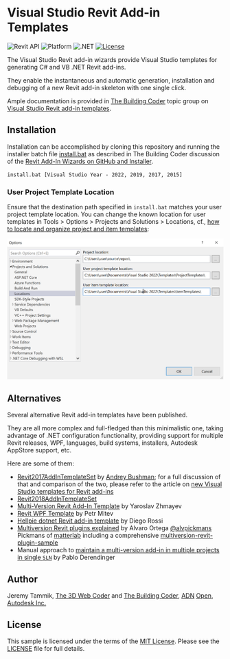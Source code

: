 # Visual Studio Revit Add-in Templates

![Revit API](https://img.shields.io/badge/Revit%20API-2025-blue.svg)
![Platform](https://img.shields.io/badge/platform-Windows-lightgray.svg)
![.NET](https://img.shields.io/badge/.NET-8.0-blue.svg)
[![License](http://img.shields.io/:license-mit-blue.svg)](http://opensource.org/licenses/MIT)

The Visual Studio Revit add-in wizards provide Visual Studio templates for generating C# and VB .NET Revit add-ins.

They enable the instantaneous and automatic generation, installation and debugging of a new Revit add-in skeleton with one single click.

Ample documentation is provided in [The Building Coder](http://thebuildingcoder.typepad.com) topic group
on [Visual Studio Revit add-in templates](http://thebuildingcoder.typepad.com/blog/about-the-author.html#5.20).


## Installation

Installation can be accomplished by cloning this repository and running the installer batch
file [install.bat](install.bat) as described in The Building Coder discussion of
the [Revit Add-In Wizards on GitHub and Installer](http://thebuildingcoder.typepad.com/blog/2015/08/revit-add-in-wizard-github-installer.html).

```
install.bat [Visual Studio Year - 2022, 2019, 2017, 2015]
```

### User Project Template Location

Ensure that the destination path specified in `install.bat` matches your user project template location.
You can change the known location for user templates in Tools &gt; Options &gt; Projects and Solutions &gt; Locations, cf.,
[how to locate and organize project and item templates](https://learn.microsoft.com/en-us/visualstudio/ide/how-to-locate-and-organize-project-and-item-templates?source=recommendations&view=vs-2022):

<img src="img/vs_2022_project_template_location.png" alt="User project template location" title="User project template location" width="638"/> <!-- 1276 -->

## Alternatives

Several alternative Revit add-in templates have been published.

They are all more complex and full-fledged than this minimalistic one, taking advantage of .NET configuration functionality, providing support for multiple Revit releases, WPF, languages, build systems, installers, Autodesk AppStore support, etc.

Here are some of them:

- [Revit2017AddInTemplateSet](https://github.com/Andrey-Bushman/Revit2017AddInTemplateSet) 
  by [Andrey Bushman](https://github.com/Andrey-Bushman);
  for a full discussion of that and comparison of the two, please refer to the article 
  on [new Visual Studio templates for Revit add-ins](http://thebuildingcoder.typepad.com/blog/2017/02/new-visual-studio-2015-templates-for-revit-add-ins.html)
- [Revit2018AddInTemplateSet](https://thebuildingcoder.typepad.com/blog/2017/09/revit-20181-nuget-packages-rooms-and-views-in-forge.html#3)
- [Multi-Version Revit Add-In Template](https://thebuildingcoder.typepad.com/blog/2018/07/vacation-and-multi-version-revit-add-in-template.html#2)
  by Yaroslav Zhmayev  
- [Revit WPF Template](https://thebuildingcoder.typepad.com/blog/2020/01/revit-wpf-add-ins-and-template.html#3)
  by Petr Mitev
- [Hellpie dotnet Revit add-in template](https://thebuildingcoder.typepad.com/blog/2020/11/bim360-management-dotnet-template-and-prism-goodies.html#4)
  by Diego Rossi
- [Multiversion Revit plugins explained](https://www.matterlab.co/post/multiversion-revit-plugins-explained) 
  by Alvaro Ortega [@alvpickmans](https://github.com/alvpickmans) Pickmans of [matterlab](https://www.matterlab.co)
  including a comprehensive [multiversion-revit-plugin-sample](https://github.com/alvpickmans/multiversion-revit-plugin-sample)
- Manual approach
  to [maintain a multi-version add-in in multiple projects in single `SLN`](https://thebuildingcoder.typepad.com/blog/2021/10/dll-as-resource-and-multi-version-add-ins.html#4.2)
  by Pablo Derendinger

## Author

Jeremy Tammik,
[The 3D Web Coder](http://the3dwebcoder.typepad.com) and
[The Building Coder](http://thebuildingcoder.typepad.com),
[ADN](http://www.autodesk.com/adn)
[Open](http://www.autodesk.com/adnopen),
[Autodesk Inc.](http://www.autodesk.com)


## License

This sample is licensed under the terms of the [MIT License](http://opensource.org/licenses/MIT).
Please see the [LICENSE](LICENSE) file for full details.